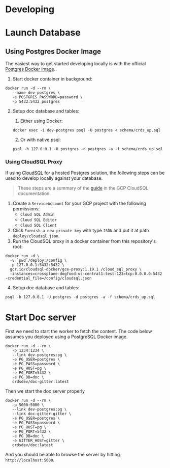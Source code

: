 # Developing

# Launch Database

## Using Postgres Docker Image

The easiest way to get started developing locally is with the official [Postgres
Docker image](https://hub.docker.com/_/postgres).

1. Start docker container in background:

```
docker run -d --rm \
   --name dev-postgres \
   -e POSTGRES_PASSWORD=password \
   -p 5432:5432 postgres
```

2. Setup doc database and tables:

   1. Either using Docker:
   ```
   docker exec -i dev-postgres psql -U postgres < schema/crds_up.sql
   ```

   2. Or with native psql:
   ```
   psql -h 127.0.0.1 -U postgres -d postgres -a -f schema/crds_up.sql
   ```

### Using CloudSQL Proxy

If using [CloudSQL](https://cloud.google.com/sql) for a hosted Postgres
solution, the following steps can be used to develop locally against your
database.

> These steps are a summary of the
> [guide](https://cloud.google.com/sql/docs/postgres/connect-admin-proxy#docker-proxy-image)
> in the GCP CloudSQL documentation.

1. Create a `ServiceAccount` for your GCP project with the following
   permissions:
    - `Cloud SQL Admin`
    - `Cloud SQL Editor`
    - `Cloud SQL Client`
2. Click `Furnish a new private key` with type `JSON` and put it at path
   `deploy/cloudsql.json`.
3. Run the CloudSQL proxy in a docker container from this repository's root:

```
docker run -d \
  -v `pwd`/deploy:/config \
  -p 127.0.0.1:5432:5432 \
  gcr.io/cloudsql-docker/gce-proxy:1.19.1 /cloud_sql_proxy \
  -instances=crossplane-dogfood:us-central1:test-123=tcp:0.0.0.0:5432 -credential_file=/config/cloudsql.json
```

4. Setup doc database and tables:

```
psql -h 127.0.0.1 -U postgres -d postgres -a -f schema/crds_up.sql
```

# Start Doc server

First we need to start the worker to fetch the content. The code below assumes you deployed using a PostgreSQL Docker image.
```
docker run -d --rm \
   -p 1234:1234 \
   --link dev-postgres:pg \
   -e PG_USER=postgres \
   -e PG_PASS=password \
   -e PG_HOST=pg \
   -e PG_PORT=5432 \
   -e PG_DB=doc \
   crdsdev/doc-gitter:latest
```

Then we start the doc server properly
```
docker run -d --rm \
   -p 5000:5000 \
   --link dev-postgres:pg \
   --link doc-gitter:gitter \
   -e PG_USER=postgres \
   -e PG_PASS=password \
   -e PG_HOST=pg \
   -e PG_PORT=5432 \
   -e PG_DB=doc \
   -e GITTER_HOST=gitter \
   crdsdev/doc:latest
```
And you should be able to browse the server by hitting `http://localhost:5000`.